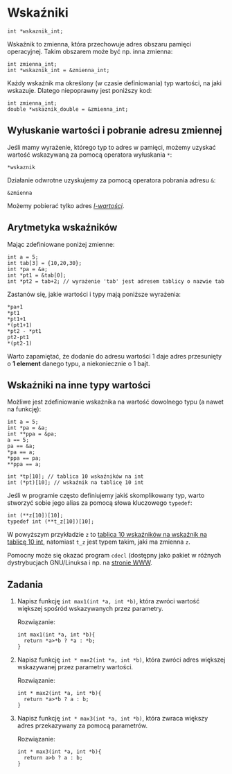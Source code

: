 Wskaźniki
=========================

    int *wskaznik_int;

Wskaźnik to zmienna, która przechowuje adres
obszaru pamięci operacyjnej.
Takim obszarem może być np. inna zmienna:

    int zmienna_int;
    int *wskaznik_int = &zmienna_int;

Każdy wskaźnik ma określony (w czasie definiowania) typ wartości,
na jaki wskazuje.
Dlatego niepoprawny jest poniższy kod:

    int zmienna_int;
    double *wskaznik_double = &zmienna_int;


Wyłuskanie wartości i pobranie adresu zmiennej
-------------------------
Jeśli mamy wyrażenie, którego typ to adres w pamięci,
możemy uzyskać wartość wskazywaną za pomocą operatora wyłuskania `*`:

    *wskaznik

Działanie odwrotne uzyskujemy za pomocą operatora pobrania adresu `&`:

    &zmienna

Możemy pobierać tylko adres *[l-wartości][l_wartosc]*.

[l_wartosc]: http://pl.wikipedia.org/wiki/L-warto%C5%9B%C4%87


Arytmetyka wskaźników
-------------------------
Mając zdefiniowane poniżej zmienne:

    int a = 5;
    int tab[3] = {10,20,30};
    int *pa = &a;
    int *pt1 = &tab[0];
    int *pt2 = tab+2; // wyrażenie 'tab' jest adresem tablicy o nazwie tab

Zastanów się, jakie wartości i typy mają poniższe wyrażenia:

    *pa+1
    *pt1
    *pt1+1
    *(pt1+1)
    *pt2 - *pt1
    pt2-pt1
    *(pt2-1)

Warto zapamiętać, że dodanie do adresu wartości 1 daje adres
przesunięty o **1 element** danego typu, a niekoniecznie o 1 bajt.


Wskaźniki na inne typy wartości
-------------------------
Możliwe jest zdefiniowanie wskaźnika na wartość dowolnego typu (a nawet na funkcję):

    int a = 5;
    int *pa = &a;
    int **ppa = &pa;
    a == 5;
    pa == &a;
    *pa == a;
    *ppa == pa;
    **ppa == a;

    int *tp[10]; // tablica 10 wskaźników na int
    int (*pt)[10]; // wskaźnik na tablicę 10 int

Jeśli w programie często definiujemy jakiś skomplikowany typ,
warto stworzyć sobie jego alias za pomocą słowa kluczowego `typedef`:

    int (**z[10])[10];
    typedef int (**t_z[10])[10];

W powyższym przykładzie `z` to [tablica 10 wskaźników na wskaźnik na tablicę 10 int][deklaracja_1],
natomiast `t_z` jest typem takim, jaki ma zmienna `z`.

Pomocny może się okazać program `cdecl` (dostępny jako pakiet
w różnych dystrybucjach GNU/Linuksa i np. na [stronie WWW][cdecl_online].

[deklaracja_1]: http://cdecl.ridiculousfish.com/?q=explain+int+%28**z%5B10%5D%29%5B10%5D
[cdecl_online]: http://cdecl.ridiculousfish.com/


Zadania
-------------------------

1.  Napisz funkcję `int max1(int *a, int *b)`, która zwróci wartość
    większej spośród wskazywanych przez parametry.

    Rozwiązanie:

        int max1(int *a, int *b){
          return *a>*b ? *a : *b;
        }

2.  Napisz funkcję `int * max2(int *a, int *b)`, która zwróci adres
    większej wskazywanej przez parametry wartości.

    Rozwiązanie:

        int * max2(int *a, int *b){
          return *a>*b ? a : b;
        }

3.  Napisz funkcję `int * max3(int *a, int *b)`, która zwraca większy adres
    przekazywany za pomocą parametrów.

    Rozwiązanie:

        int * max3(int *a, int *b){
          return a>b ? a : b;
        }
